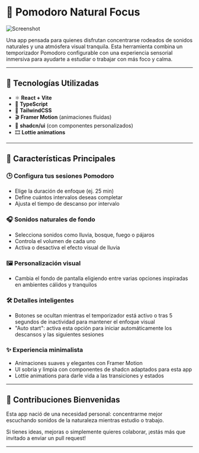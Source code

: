 # 🌿 Pomodoro Natural Focus
![Screenshot](https://focus-pomodoro-zeta.vercel.app/og.jpg)

Una app pensada para quienes disfrutan concentrarse rodeados de sonidos naturales y una atmósfera visual tranquila. Esta herramienta combina un temporizador Pomodoro configurable con una experiencia sensorial inmersiva para ayudarte a estudiar o trabajar con más foco y calma.

---

## 🚀 Tecnologías Utilizadas

* ⚛️ **React + Vite**
* 🧠 **TypeScript**
* 💨 **TailwindCSS**
* 🎬 **Framer Motion** (animaciones fluidas)
* 🧱 **shadcn/ui** (con componentes personalizados)
* 🎞️ **Lottie animations**

---

## 🎯 Características Principales

### 🕒 Configura tus sesiones Pomodoro

* Elige la duración de enfoque (ej. 25 min)
* Define cuántos intervalos deseas completar
* Ajusta el tiempo de descanso por intervalo

### 🎧 Sonidos naturales de fondo

* Selecciona sonidos como lluvia, bosque, fuego o pájaros
* Controla el volumen de cada uno
* Activa o desactiva el efecto visual de lluvia

### 🖼️ Personalización visual

* Cambia el fondo de pantalla eligiendo entre varias opciones inspiradas en ambientes cálidos y tranquilos

### 🛠️ Detalles inteligentes

* Botones se ocultan mientras el temporizador está activo o tras 5 segundos de inactividad para mantener el enfoque visual
* "Auto start": activa esta opción para iniciar automáticamente los descansos y las siguientes sesiones

### ✨ Experiencia minimalista

* Animaciones suaves y elegantes con Framer Motion
* UI sobria y limpia con componentes de shadcn adaptados para esta app
* Lottie animations para darle vida a las transiciones y estados

---

## 🤝 Contribuciones Bienvenidas

Esta app nació de una necesidad personal: concentrarme mejor escuchando sonidos de la naturaleza mientras estudio o trabajo.

Si tienes ideas, mejoras o simplemente quieres colaborar, ¡estás más que invitado a enviar un pull request!

---

